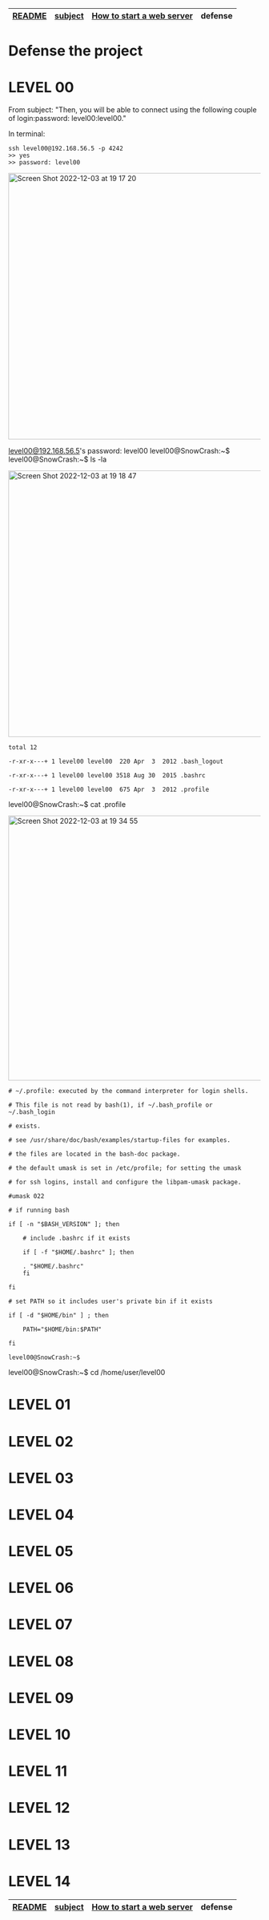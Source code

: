 | [README](README.md) | [subject](subject_ru.md) | [How to start a web server](howTo.md) | defense |
|-|-|-|-|

# Defense the project

# LEVEL 00

From subject: "Then, you will be able to connect using the following couple of login:password: level00:level00."

In terminal:

```
ssh level00@192.168.56.5 -p 4242
>> yes
>> password: level00
```

<img width="532" alt="Screen Shot 2022-12-03 at 19 17 20" src="https://user-images.githubusercontent.com/84193980/205451131-3b17102e-66ab-4837-9f99-a06a85f171a5.png">

level00@192.168.56.5's password: level00
level00@SnowCrash:~$
level00@SnowCrash:~$ ls -la

<img width="532" alt="Screen Shot 2022-12-03 at 19 18 47" src="https://user-images.githubusercontent.com/84193980/205451205-47adee0f-4b7d-49a8-a071-003d165533d0.png">

	total 12
	
	-r-xr-x---+ 1 level00 level00  220 Apr  3  2012 .bash_logout
	
	-r-xr-x---+ 1 level00 level00 3518 Aug 30  2015 .bashrc	
	
	-r-xr-x---+ 1 level00 level00  675 Apr  3  2012 .profile

level00@SnowCrash:~$ cat .profile 

<img width="529" alt="Screen Shot 2022-12-03 at 19 34 55" src="https://user-images.githubusercontent.com/84193980/205451459-6b7814ad-65c7-4aa5-b499-c3e08e342ba8.png">

	# ~/.profile: executed by the command interpreter for login shells.
	
	# This file is not read by bash(1), if ~/.bash_profile or ~/.bash_login
	
	# exists.
	
	# see /usr/share/doc/bash/examples/startup-files for examples.
	
	# the files are located in the bash-doc package.
	
	# the default umask is set in /etc/profile; for setting the umask
	
	# for ssh logins, install and configure the libpam-umask package.
	
	#umask 022
	
	# if running bash
	
	if [ -n "$BASH_VERSION" ]; then
	
    	# include .bashrc if it exists
	
    	if [ -f "$HOME/.bashrc" ]; then
	
		. "$HOME/.bashrc"
    	fi
	
	fi
	
	# set PATH so it includes user's private bin if it exists
	
	if [ -d "$HOME/bin" ] ; then
	
    	PATH="$HOME/bin:$PATH"
	
	fi
	
	level00@SnowCrash:~$ 

level00@SnowCrash:~$ cd /home/user/level00

# LEVEL 01

# LEVEL 02

# LEVEL 03

# LEVEL 04

# LEVEL 05

# LEVEL 06

# LEVEL 07

# LEVEL 08

# LEVEL 09

# LEVEL 10

# LEVEL 11

# LEVEL 12

# LEVEL 13

# LEVEL 14


| [README](README.md) | [subject](subject_ru.md) | [How to start a web server](howTo.md) | defense |
|-|-|-|-|
